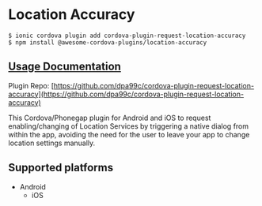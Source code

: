 # Location Accuracy

```text
$ ionic cordova plugin add cordova-plugin-request-location-accuracy
$ npm install @awesome-cordova-plugins/location-accuracy
```

## [Usage Documentation](https://danielsogl.gitbook.io/awesome-cordova-plugins/plugins/location-accuracy/)

Plugin Repo: [https://github.com/dpa99c/cordova-plugin-request-location-accuracy](https://github.com/dpa99c/cordova-plugin-request-location-accuracy)

This Cordova/Phonegap plugin for Android and iOS to request enabling/changing of Location Services by triggering a native dialog from within the app, avoiding the need for the user to leave your app to change location settings manually.

## Supported platforms

* Android
  * iOS

